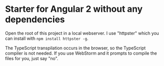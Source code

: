 Starter for Angular 2 without any dependencies
==============================================

Open the root of this project in a local webserver. I use "httpster" which you can install with `npm install httpster -g`.

The TypeScript transpilation occurs in the browser, so the TypeScript compiler is not needed. If you use WebStorm and it prompts to compile the files for you, just say "no".